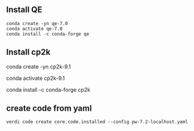 

## Install QE

```console
conda create -yn qe-7.0
conda activate qe-7.0
conda install -c conda-forge qe
```

## Install cp2k
conda create -yn cp2k-9.1

conda activate cp2k-9.1

conda install -c conda-forge cp2k



## create code from yaml
```
verdi code create core.code.installed --config pw-7.2-localhost.yaml
```
